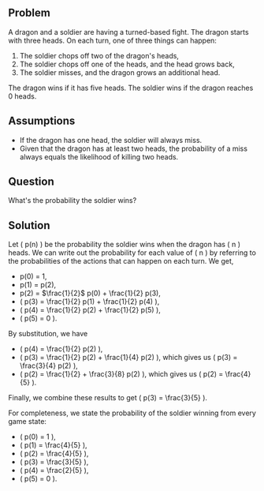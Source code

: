 ## Problem

A dragon and a soldier are having a turned-based fight. The dragon starts with three heads. On each turn, one of three things can happen:

1. The soldier chops off two of the dragon's heads,
2. The soldier chops off one of the heads, and the head grows back,
3. The soldier misses, and the dragon grows an additional head.

The dragon wins if it has five heads. The soldier wins if the dragon reaches 0 heads.

## Assumptions

- If the dragon has one head, the soldier will always miss.
- Given that the dragon has at least two heads, the probability of a miss always equals the likelihood of killing two heads.

## Question

What's the probability the soldier wins?

## Solution

Let \( p(n) \) be the probability the soldier wins when the dragon has \( n \) heads. We can write out the probability for each value of \( n \) by referring to the probabilities of the actions that can happen on each turn. We get,

- p(0) = 1,
- p(1) = p(2),
- p(2) = $\frac{1}{2}$ p(0) + \frac{1}{2} p(3),
- \( p(3) = \frac{1}{2} p(1) + \frac{1}{2} p(4) \),
- \( p(4) = \frac{1}{2} p(2) + \frac{1}{2} p(5) \),
- \( p(5) = 0 \).

By substitution, we have

- \( p(4) =  \frac{1}{2} p(2) \),
- \( p(3) = \frac{1}{2} p(2) + \frac{1}{4} p(2) \), which gives us \( p(3) = \frac{3}{4} p(2) \),
- \( p(2) = \frac{1}{2} + \frac{3}{8} p(2) \), which gives us \( p(2) = \frac{4}{5} \).

Finally, we combine these results to get \( p(3) = \frac{3}{5} \).

For completeness, we state the probability of the soldier winning from every game state:

- \( p(0) = 1 \),
- \( p(1) = \frac{4}{5} \),
- \( p(2) = \frac{4}{5} \),
- \( p(3) = \frac{3}{5} \),
- \( p(4) = \frac{2}{5} \),
- \( p(5) = 0 \).
